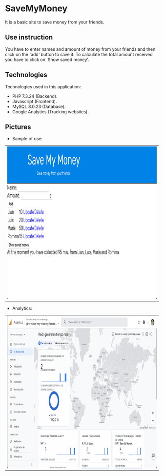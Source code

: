 # SaveMyMoney

It is a basic site to save money from your friends.

## Use instruction

You have to enter names and amount of money from your friends and then click on the 'add' button to save it. To calculate the total amount received you have to click on 'Show saved money'.

## Technologies

Technologies used in this application:

- PHP 7.3.24 (Backend).
- Javascript (Frontend).
- MySQL 8.0.23 (Database).
- Google Analytics (Tracking websites).

## Pictures

- Sample of use:
<table><tr><td>
  <img src="images/Muestra.png" width="1000" height="500" />
</td></tr></table>

- Analytics:
<table><tr><td>
  <img src="images/Analytics.png" width="1000" height="500" />
</td></tr></table>
